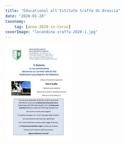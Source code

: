 ```yaml
---
title: "Educational all'Istituto Sraffa di Brescia"
date: "2020-01-28"
taxonomy: 
    tag: [anno-2020-in-corso]
coverImage: "locandina-sraffa-2020-1.jpg"
---
```


[![](images/locandina-sraffa-2020-1-212x300.jpg)](http://198.211.122.197/diabetwp/wordpress/wp-content/uploads/2020/01/locandina-sraffa-2020-1.jpg)
